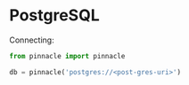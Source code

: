 # PostgreSQL

Connecting:

```python
from pinnacle import pinnacle

db = pinnacle('postgres://<post-gres-uri>')
```